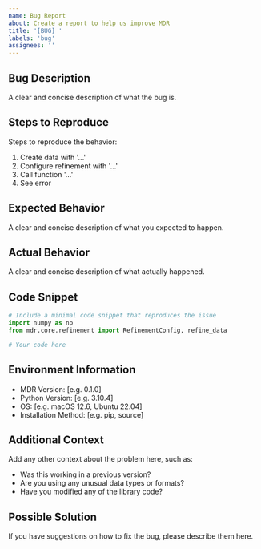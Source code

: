 ```yaml
---
name: Bug Report
about: Create a report to help us improve MDR
title: '[BUG] '
labels: 'bug'
assignees: ''
---
```


## Bug Description
A clear and concise description of what the bug is.

## Steps to Reproduce
Steps to reproduce the behavior:
1. Create data with '...'
2. Configure refinement with '...'
3. Call function '...'
4. See error

## Expected Behavior
A clear and concise description of what you expected to happen.

## Actual Behavior
A clear and concise description of what actually happened.

## Code Snippet
```python
# Include a minimal code snippet that reproduces the issue
import numpy as np
from mdr.core.refinement import RefinementConfig, refine_data

# Your code here
```

## Environment Information
 - MDR Version: [e.g. 0.1.0]
 - Python Version: [e.g. 3.10.4]
 - OS: [e.g. macOS 12.6, Ubuntu 22.04]
 - Installation Method: [e.g. pip, source]

## Additional Context
Add any other context about the problem here, such as:
- Was this working in a previous version?
- Are you using any unusual data types or formats?
- Have you modified any of the library code?

## Possible Solution
If you have suggestions on how to fix the bug, please describe them here.
